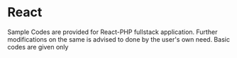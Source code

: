 # React
Sample Codes are provided for React-PHP fullstack application.
Further modifications on the same is advised to done by the user's own need.
Basic codes are given only
